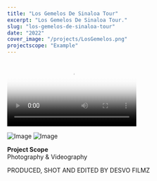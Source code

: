 ```yaml
---
title: "Los Gemelos De Sinaloa Tour"
excerpt: "Los Gemelos De Sinaloa Tour."
slug: "los-gemelos-de-sinaloa-tour"
date: "2022"
cover_image: "/projects/LosGemelos.png"
projectscope: "Example"
---
```


<video controls poster="/projects/LosGemelos.png">
<source src="/projects/LosGemelos.mp4" type="video/mp4" />
</video>

![Image](/projects/LosGemelos1.png)
![Image](/projects/LosGemelos2.png)

**Project Scope**  
Photography & Videography

PRODUCED, SHOT AND EDITED BY DESVO FILMZ
